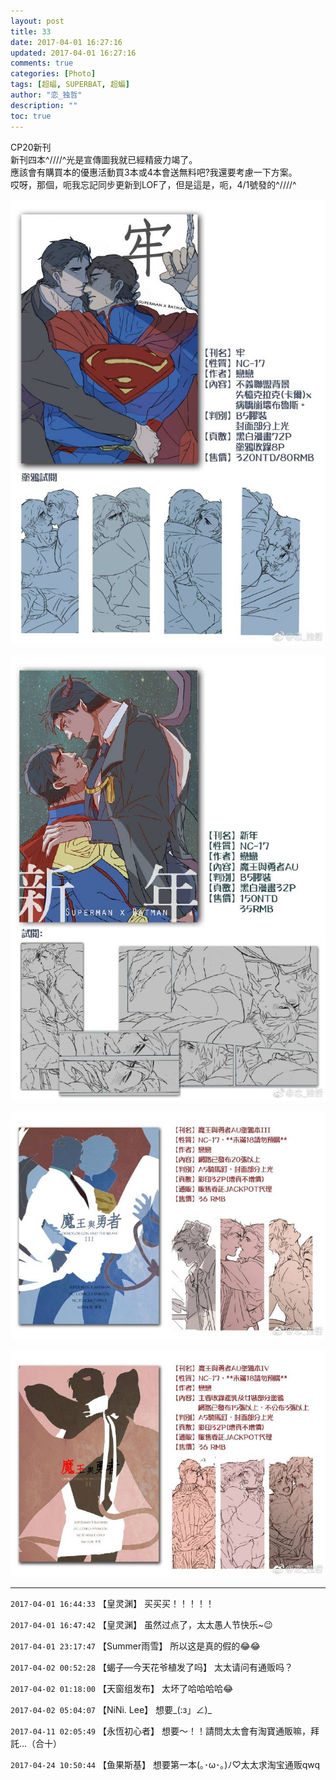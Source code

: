 ```yaml
---
layout: post
title: 33
date: 2017-04-01 16:27:16
updated: 2017-04-01 16:27:16
comments: true
categories: [Photo]
tags: [超蝠, SUPERBAT, 超蝙]
author: "恋_独哲"
description: ""
toc: true
---
```


<p dir="ltr"  >CP20新刊<br />新刊四本^////^光是宣傳圖我就已經精疲力竭了。<br />應該會有購買本的優惠活動買3本或4本會送無料吧?我還要考慮一下方案。<br />哎呀，那個，呃我忘記同步更新到LOF了，但是這是，呃，4/1號發的^////^</p>

![](https://raw.githubusercontent.com/alicewish/maple50821/master/img_YW5MWVN1NEpoZFYzVWFVdlE3bHByMEZOMFd6Y3hHcGV5anpUOStYMVhOTEVjSEUzMDQwc29RPT0.jpg)

![](https://raw.githubusercontent.com/alicewish/maple50821/master/img_YW5MWVN1NEpoZFYzVWFVdlE3bHByNE1tOXVKckZFV09iMkhBcXhGTy8wQkNEZEhnWkIyZWdBPT0.jpg)

![](https://raw.githubusercontent.com/alicewish/maple50821/master/img_YW5MWVN1NEpoZFYzVWFVdlE3bHByN3lzaGtNRzR6c1RNRDlmMDlJbE53SjlDOFJPRk9WQW5BPT0.jpg)

![](https://raw.githubusercontent.com/alicewish/maple50821/master/img_YW5MWVN1NEpoZFYzVWFVdlE3bHByNFk1bG9YNmE4UEdxVEVsSmR4RlAyQjFpdFhXTXk0SGF3PT0.jpg)

---

`2017-04-01 16:44:33` 【皇灵渊】 买买买！！！！！

`2017-04-01 16:47:42` 【皇灵渊】 虽然过点了，太太愚人节快乐~😉

`2017-04-01 23:17:47` 【Summer雨雪】 所以这是真的假的😂😂

`2017-04-02 00:52:28` 【蝎子—今天花爷植发了吗】 太太请问有通贩吗？

`2017-04-02 01:18:00` 【天窗组发布】 太坏了哈哈哈哈😂

`2017-04-02 05:04:07` 【NiNi. Lee】 想要\_(:з」∠)\_

`2017-04-11 02:05:49` 【永恆初心者】 想要～！！請問太太會有淘寶通販嘛，拜託…（合十）

`2017-04-24 10:50:44` 【鱼果斯基】 想要第一本(｡･ω･｡)ﾉ♡太太求淘宝通贩qwq
